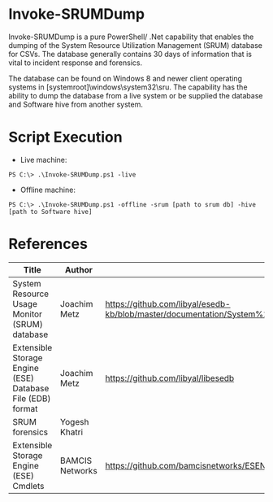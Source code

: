 # Invoke-SRUMDump
Invoke-SRUMDump is a pure PowerShell/ .Net capability that enables the dumping of the System Resource Utilization Management (SRUM) database for CSVs. The database generally contains 30 days of information that is vital to incident response and forensics. 

The database can be found on Windows 8 and newer client operating systems in [systemroot]\windows\system32\sru\. The capability has the ability to dump the database from a live system or be supplied the database and Software hive from another system. 

# Script Execution
* Live machine:
```
PS C:\> .\Invoke-SRUMDump.ps1 -live 
```

* Offline machine:
```
PS C:\> .\Invoke-SRUMDump.ps1 -offline -srum [path to srum db] -hive [path to Software hive]

```

# References
| Title | Author | Link |
| ------------- | ------------- | ------------- |
| System Resource Usage Monitor (SRUM) database  | Joachim Metz | https://github.com/libyal/esedb-kb/blob/master/documentation/System%20Resource%20Usage%20Monitor%20(SRUM).asciidoc |
| Extensible Storage Engine (ESE) Database File (EDB) format | Joachim Metz | https://github.com/libyal/libesedb |
| SRUM forensics | Yogesh Khatri  | |
| Extensible Storage Engine (ESE) Cmdlets | BAMCIS Networks | https://github.com/bamcisnetworks/ESENT |
